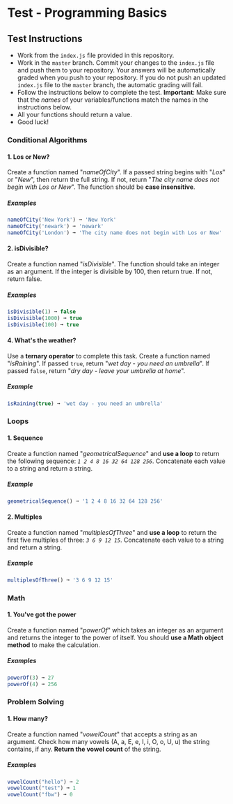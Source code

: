 # Test - Programming Basics 

## Test Instructions 
* Work from the `index.js` file provided in this repository.
* Work in the `master` branch. Commit your changes to the `index.js` file and push them to your repository. Your answers will be automatically graded when you push to your repository. If you do not push an updated `index.js` file to the `master` branch, the automatic grading will fail.
* Follow the instructions below to complete the test. **Important**: Make sure that the *names* of your variables/functions match the names in the instructions below.
* All your functions should return a value.
* Good luck!

### Conditional Algorithms 

#### 1. Los or New?
Create a function named "_nameOfCity_". If a passed string begins with "_Los_" or "_New_", then return the full string. If not, return "_The city name does not begin with Los or New_". The function should be **case insensitive**.

##### Examples
````javascript
nameOfCity('New York') ➞ 'New York'
nameOfCity('newark') ➞ 'newark'
nameOfCity('London') ➞ 'The city name does not begin with Los or New'
````

#### 2. isDivisible?
Create a function named "_isDivisible_". The function should take an integer as an argument. If the integer is divisible by 100, then return true. If not, return false.

##### Examples
````javascript
isDivisible(1) ➞ false
isDivisible(1000) ➞ true
isDivisible(100) ➞ true
````


#### 4. What's the weather?
Use a **ternary operator** to complete this task. Create a function named "_isRaining_". If passed `true`, return "_wet day - you need an umbrella_". If passed `false`, return "_dry day - leave your umbrella at home_".

##### Example
````javascript
isRaining(true) ➞ 'wet day - you need an umbrella'
````

### Loops 

#### 1. Sequence
Create a function named "_geometricalSequence_" and **use a loop** to return the following sequence: _`1 2 4 8 16 32 64 128 256`_. Concatenate each value to a string and return a string.

##### Example
````javascript
geometricalSequence() ➞ '1 2 4 8 16 32 64 128 256'
````

#### 2. Multiples
Create a function named "_multiplesOfThree_" and **use a loop** to return the first five multiples of three: _`3 6 9 12 15`_. Concatenate each value to a string and return a string.

##### Example
````javascript
multiplesOfThree() ➞ '3 6 9 12 15'
````

### Math 

#### 1. You've got the power
Create a function named "_powerOf_" which takes an integer as an argument and returns the integer to the power of itself. You should **use a Math object method** to make the calculation.

##### Examples
````javascript
powerOf(3) ➞ 27
powerOf(4) ➞ 256
````

### Problem Solving 

#### 1. How many? 
Create a function named "_vowelCount_" that accepts a string as an argument. Check how many vowels (A, a, E, e, I, i, O, o, U, u) the string contains, if any. **Return the vowel count** of the string. 

##### Examples
````javascript
vowelCount("hello") ➞ 2
vowelCount("test") ➞ 1
vowelCount("fbw") ➞ 0
````
